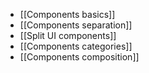 - [[Components basics]]
- [[Components separation]]
- [[Split UI components]]
- [[Components categories]]
- [[Components composition]]
